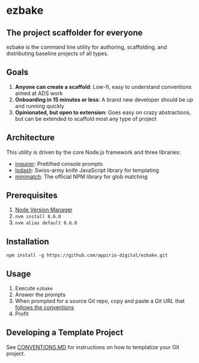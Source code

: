 # ezbake

## The project scaffolder for everyone

ezbake is the command line utility for authoring, scaffolding, and distributing baseline projects of all types.

## Goals

1. **Anyone can create a scaffold**: Low-fi, easy to understand conventions aimed at ADS work
1. **Onboarding in 15 minutes or less**: A brand new developer should be up and running quickly
1. **Opinionated, but open to extension**: Goes easy on crazy abstractions, but can be extended to scaffold most any type of project

## Architecture

This utility is driven by the core Node.js framework and three libraries:

* [inquirer](https://www.npmjs.com/package/inquirer): Prettified console prompts
* [lodash](https://www.npmjs.com/package/lodash): Swiss-army knife JavaScript library for templating
* [minimatch](https://www.npmjs.com/package/minimatch): The official NPM library for glob matching

## Prerequisites

1. [Node Version Manager](https://github.com/creationix/nvm)
1. `nvm install 8.6.0`
1. `nvm alias default 8.6.0`

## Installation

`npm install -g https://github.com/appirio-digital/ezbake.git`

## Usage

1. Execute `ezbake`
1. Answer the prompts
1. When prompted for a source Git repo, copy and paste a Git URL that [follows the conventions](https://github.com/appirio-digital/ezbake/blob/master/CONVENTIONS.md)
1. Profit

## Developing a Template Project

See [CONVENTIONS.MD](https://github.com/appirio-digital/ezbake/blob/master/CONVENTIONS.md) for instructions on how to templatize your Git project.
